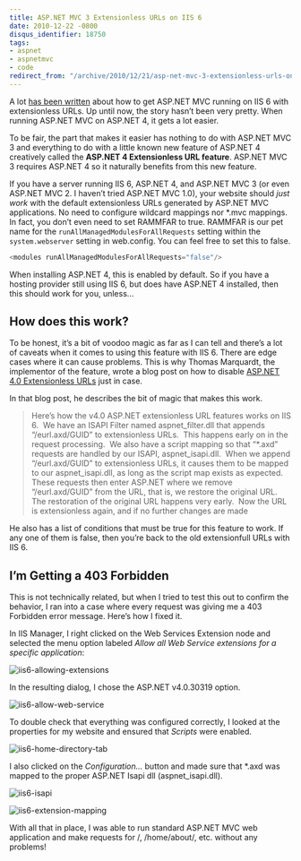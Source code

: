 ```yaml
---
title: ASP.NET MVC 3 Extensionless URLs on IIS 6
date: 2010-12-22 -0800
disqus_identifier: 18750
tags:
- aspnet
- aspnetmvc
- code
redirect_from: "/archive/2010/12/21/asp-net-mvc-3-extensionless-urls-on-iis-6.aspx/"
---
```


A lot [has been
written](https://haacked.com/archive/2008/11/26/asp.net-mvc-on-iis-6-walkthrough.aspx "ASP.NET MVC on IIS 6 Walkthrough")
about how to get ASP.NET MVC running on IIS 6 with extensionless URLs.
Up until now, the story hasn’t been very pretty. When running ASP.NET
MVC on ASP.NET 4, it gets a lot easier.

To be fair, the part that makes it easier has nothing to do with ASP.NET
MVC 3 and everything to do with a little known new feature of ASP.NET 4
creatively called the **ASP.NET 4 Extensionless URL feature**. ASP.NET
MVC 3 requires ASP.NET 4 so it naturally benefits from this new feature.

If you have a server running IIS 6, ASP.NET 4, and ASP.NET MVC 3 (or
even ASP.NET MVC 2. I haven’t tried ASP.NET MVC 1.0), your website
should *just work* with the default extensionless URLs generated by
ASP.NET MVC applications. No need to configure wildcard mappings nor
\*.mvc mappings. In fact, you don’t even need to set RAMMFAR to true.
RAMMFAR is our pet name for the `runAllManagedModulesForAllRequests`
setting within the `system.webserver` setting in web.config. You can
feel free to set this to false.

```csharp
<modules runAllManagedModulesForAllRequests="false"/>
```

When installing ASP.NET 4, this is enabled by default. So if you have a
hosting provider still using IIS 6, but does have ASP.NET 4 installed,
then this should work for you, unless…

How does this work?
-------------------

To be honest, it’s a bit of voodoo magic as far as I can tell and
there’s a lot of caveats when it comes to using this feature with IIS 6.
There are edge cases where it can cause problems. This is why Thomas
Marquardt, the implementor of the feature, wrote a blog post on how to
disable [ASP.NET 4.0 Extensionless
URLs](http://blogs.msdn.com/b/tmarq/archive/2010/06/18/how-to-disable-the-asp-net-v4-0-extensionless-url-feature-on-iis-6-0.aspx "How to disable extensionless URL on IIS 6.0")
just in case.

In that blog post, he describes the bit of magic that makes this work.

> Here’s how the v4.0 ASP.NET extensionless URL features works on IIS
> 6.  We have an ISAPI Filter named aspnet\_filter.dll that appends
> “/eurl.axd/GUID” to extensionless URLs.  This happens early on in the
> request processing.  We also have a script mapping so that “\*.axd”
> requests are handled by our ISAPI, aspnet\_isapi.dll.  When we append
> “/eurl.axd/GUID” to extensionless URLs, it causes them to be mapped to
> our aspnet\_isapi.dll, as long as the script map exists as expected. 
> These requests then enter ASP.NET where we remove “/eurl.axd/GUID”
> from the URL, that is, we restore the original URL.  The restoration
> of the original URL happens very early.  Now the URL is extensionless
> again, and if no further changes are made

He also has a list of conditions that must be true for this feature to
work. If any one of them is false, then you’re back to the old
extensionfull URLs with IIS 6.

I’m Getting a 403 Forbidden
---------------------------

This is not technically related, but when I tried to test this out to
confirm the behavior, I ran into a case where every request was giving
me a 403 Forbidden error message. Here’s how I fixed it.

In IIS Manager, I right clicked on the Web Services Extension node and
selected the menu option labeled *Allow all Web Service extensions for a
specific application*:

![iis6-allowing-extensions](https://haacked.com/images/haacked_com/WindowsLiveWriter/d5689721b8f4_AA7D/iis6-allowing-extensions_c8da0e56-c92c-4db2-bec3-dae986aef3db.png "iis6-allowing-extensions")

In the resulting dialog, I chose the ASP.NET v4.0.30319 option.

![iis6-allow-web-service](https://haacked.com/images/haacked_com/WindowsLiveWriter/d5689721b8f4_AA7D/iis6-allow-web-service_6666234c-f460-49d7-b324-96053d4c8469.png "iis6-allow-web-service")

To double check that everything was configured correctly, I looked at
the properties for my website and ensured that *Scripts* were enabled.

![iis6-home-directory-tab](https://haacked.com/images/haacked_com/WindowsLiveWriter/d5689721b8f4_AA7D/iis6-home-directory-tab_a875455f-2db1-4a62-8302-5dfda6ec4657.png "iis6-home-directory-tab")

I also clicked on the *Configuration…* button and made sure that \*.axd
was mapped to the proper ASP.NET Isapi dll (aspnet\_isapi.dll).

![iis6-isapi](https://haacked.com/images/haacked_com/WindowsLiveWriter/d5689721b8f4_AA7D/iis6-isapi_82292fe2-1d7c-4575-a05a-dce0ba366387.png "iis6-isapi")

![iis6-extension-mapping](https://haacked.com/images/haacked_com/WindowsLiveWriter/d5689721b8f4_AA7D/iis6-extension-mapping_1d236e21-6957-4e6f-bdfa-0cdf202a8a6c.png "iis6-extension-mapping")

With all that in place, I was able to run standard ASP.NET MVC web
application and make requests for /, /home/about/, etc. without any
problems!

